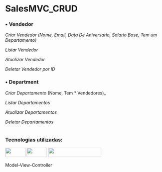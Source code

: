 # SalesMVC_CRUD

### • Vendedor
_Criar Vendedor (Nome, Email, Data De Aniversario, Salario Base, Tem um Departamento)_

_Listar Vendedor_

_Atualizar Vendedor_

_Deletar Vendedor por ID_

### • Department
_Criar Departamento_ (Nome, Tem * Vendedores)_

_Listar Departamentos_

_Atualizar Departamentos_

_Deletar Departamentos_

#
### Tecnologias utilizadas: 
<img width="65" height="30" src ="https://img.shields.io/badge/C%23-239120?style=for-the-badge&logo=c-sharp&logoColor=white" />  <img width="65" height="30" src ="https://img.shields.io/badge/.NET-5C2D91?style=for-the-badge&logo=.net&logoColor=white" /> <img width="170" height="30" src ="https://img.shields.io/badge/Microsoft_SQL_Server-CC2927?style=for-the-badge&logo=microsoft-sql-server&logoColor=white" />  

Model-View-Controller
